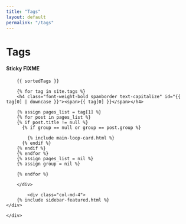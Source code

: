 ```yaml
---
title: "Tags"
layout: default
permalink: "/tags"
---
```


<div class="container">
    <div class="row justify-content-center">
        <div class="col-md-8">
        <h1 class="font-weight-bold title h6 text-uppercase mb-4">Tags</h1>
        <h4 class="font-weight-bold spanborder text-capitalize" id="sticky"><span>Sticky FIXME</span></h4>

        {{ sortedTags }}
            
        {% for tag in site.tags %} 
        <h4 class="font-weight-bold spanborder text-capitalize" id="{{ tag[0] | downcase }}"><span>{{ tag[0] }}</span></h4>
            
        {% assign pages_list = tag[1] %}
        {% for post in pages_list %}
        {% if post.title != null %}
          {% if group == null or group == post.group %}
         
            {% include main-loop-card.html %}
          {% endif %}
        {% endif %}
        {% endfor %}
        {% assign pages_list = nil %}
        {% assign group = nil %}

        {% endfor %}

        </div>
        
            <div class="col-md-4">
        {% include sidebar-featured.html %}    
    </div>
        
    </div>
</div>